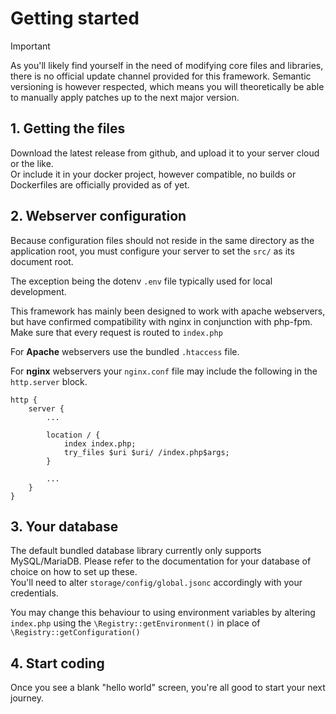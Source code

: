 # Getting started

> [!IMPORTANT]
> As you'll likely find yourself in the need of modifying core files and libraries, there is no official update channel provided for this framework.
> Semantic versioning is however respected, which means you will theoretically be able to manually apply patches up to the next major version.  

## 1. Getting the files
Download the latest release from github, and upload it to your server cloud or the like.  
Or include it in your docker project, however compatible, no builds or Dockerfiles are officially provided as of yet.  

## 2. Webserver configuration
Because configuration files should not reside in the same directory as the application root, you must configure your server to set the `src/` as its document root.  

The exception being the dotenv `.env` file typically used for local development.  

This framework has mainly been designed to work with apache webservers, but have confirmed compatibility with nginx in conjunction with php-fpm.  
Make sure that every request is routed to `index.php`  

For **Apache** webservers use the bundled `.htaccess` file.  

For **nginx** webservers your `nginx.conf` file may include the following in the `http.server` block.  

```
http {
	server {
		...

		location / {
			index index.php;
			try_files $uri $uri/ /index.php$args;
		}

		...
	}
}
```

## 3. Your database
The default bundled database library currently only supports MySQL/MariaDB.
Please refer to the documentation for your database of choice on how to set up these.  
You'll need to alter `storage/config/global.jsonc` accordingly with your credentials.  

You may change this behaviour to using environment variables by altering `index.php` using the `\Registry::getEnvironment()` in place of `\Registry::getConfiguration()`

## 4. Start coding
Once you see a blank "hello world" screen, you're all good to start your next journey.  